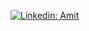 [![Linkedin: Amit](https://img.shields.io/badge/-Amit%20Mangat-blue?style=flat-square&logo=Linkedin&logoColor=white&link=https://www.linkedin.com/in/amitsmangat/)](https://www.linkedin.com/in/amitsmangat/)   
